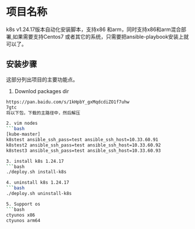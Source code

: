 # 项目名称
k8s v1.24.17版本自动化安装脚本，支持x86 和arm，同时支持x86和arm混合部署,如果需要支持Centos7 或者其它的系统，只需要把ansible-playbook安装上就可以了。
 
## 安装步骤
这部分列出项目的主要功能点。
 
1. Downlod  packages  dir 
```bash
https://pan.baidu.com/s/1kHpbY_gxMqdcdiZO1f7uhw   
7gtc
将以下包，下载的主路径中，然后解压

2. vim nodes
```bash
[kube-master]
k8stest ansible_ssh_pass=test ansible_ssh_host=10.33.60.91
k8stest2 ansible_ssh_pass=test ansible_ssh_host=10.33.60.92
k8stest3 ansible_ssh_pass=test ansible_ssh_host=10.33.60.93

3. install k8s 1.24.17
```bash
./deploy.sh install-k8s

4. uninstall k8s 1.24.17
```bash
./deploy.sh uninstall-k8s

5. Support os
```bash
ctyunos x86
ctyunos arm64 
